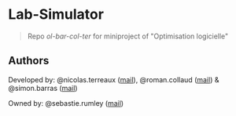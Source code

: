 # Lab-Simulator

> Repo _ol-bar-col-ter_ for miniproject of "Optimisation logicielle"

## Authors

Developed by: @nicolas.terreaux ([mail](mailto:nicolas.terreaux@edu.hefr.ch)),
@roman.collaud ([mail](mailto:roman.collaud@edu.hefr.ch)) & @simon.barras ([mail](mailto:simon.barras@edu.hefr.ch))

Owned by: @sebastie.rumley ([mail](mailto:sebastien.rumley@hefr.ch))
